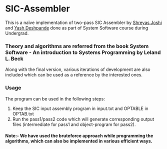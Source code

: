 # SIC-Assembler
This is a naïve implementation of two-pass SIC Assembler by [Shreyas Joshi](https://github.com/shreyasjoshi1234) and [Yash Deshpande](https://github.com/chimms1) done as part of System Software course during Undergrad.

### Theory and algorithms are referred from the book System Software - An introduction to Systems Programming by Leland L. Beck

Along with the final version, various iterations of development are also included which can be used as a reference by the interested ones.

### Usage
The program can be used in the following steps:
1. Keep the SIC input assembly program in input.txt and OPTABLE in OPTAB.txt
2. Run the pass1/pass2 code which will generate corresponding output files (intermediate for pass1 and object-program for pass2).


#### Note:- We have used the bruteforce approach while programming the algorithms, which can also be implemented in various efficient ways.
